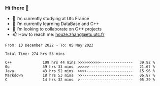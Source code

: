 ### Hi there 👋
- 🔭 I’m currently studying at Utc France
- 🌱 I’m currently learning DataBase and C++
- 👯 I’m looking to collaborate on C++ projects
- 📫 How to reach me: houze.zhang@etu.utc.fr

<!--START_SECTION:waka-->

```text
From: 13 December 2022 - To: 05 May 2023

Total Time: 274 hrs 53 mins

C++              109 hrs 44 mins >>>>>>>>>>---------------   39.92 %
Go               59 hrs 33 mins  >>>>>--------------------   21.67 %
Java             43 hrs 52 mins  >>>>---------------------   15.96 %
Markdown         18 hrs 53 mins  >>-----------------------   06.87 %
C                14 hrs 32 mins  >------------------------   05.29 %
```

<!--END_SECTION:waka-->
